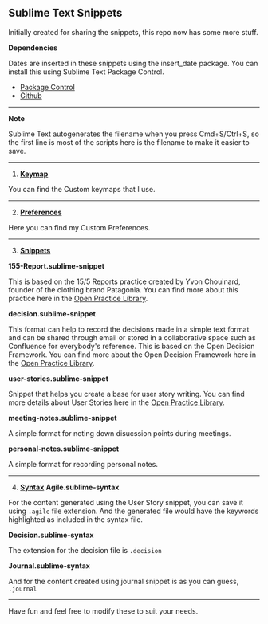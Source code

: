 ## Sublime Text Snippets
Initially created for sharing the snippets, this repo now has some more stuff.

**Dependencies**

Dates are inserted in these snippets using the insert_date package. You can install this using Sublime Text Package Control.
- [Package Control](https://packagecontrol.io/packages/InsertDate)
- [Github](https://github.com/FichteFoll/InsertDate)

---

**Note**

Sublime Text autogenerates the filename when you press Cmd+S/Ctrl+S, so the first line is most of the scripts here is the filename to make it easier to save.

---

1. **[Keymap](https://github.com/antonysallas/sublimetext-snippets/tree/main/keymap)**

You can find the Custom keymaps that I use.

---

2. **[Preferences](https://github.com/antonysallas/sublimetext-snippets/tree/main/preferences)**

Here you can find my Custom Preferences.

---

3. **[Snippets](https://github.com/antonysallas/sublimetext-snippets/tree/main/snippets)**

**155-Report.sublime-snippet**

This is based on the 15/5 Reports practice created by Yvon Chouinard, founder of the clothing brand Patagonia.
You can find more about this practice here in the [Open Practice Library](https://openpracticelibrary.com/practice/15-5-reports/).


**decision.sublime-snippet**

This format can help to record the decisions made in a simple text format and can be shared through email or stored in a collaborative space such as Confluence for everybody's reference.
This is based on the Open Decision Framework. You can find more about the Open Decision Framework here in the [Open Practice Library](https://openpracticelibrary.com/practice/open-decision-framework/).


**user-stories.sublime-snippet**

Snippet that helps you create a base for user story writing.
You can find more details about User Stories here in the [Open Practice Library](https://www.mountaingoatsoftware.com/agile/user-stories).


**meeting-notes.sublime-snippet**

A simple format for noting down disucssion points during meetings.


**personal-notes.sublime-snippet**

A simple format for recording personal notes.

---

4. **[Syntax](https://github.com/antonysallas/sublimetext-snippets/tree/main/syntax)**
**Agile.sublime-syntax**

For the content generated using the User Story snippet, you can save it using `.agile` file extension. And the generated file would have the keywords highlighted as included in the syntax file.


**Decision.sublime-syntax**

The extension for the decision file is `.decision`


**Journal.sublime-syntax**

And for the content created using journal snippet is as you can guess, `.journal`

---

Have fun and feel free to modify these to suit your needs.